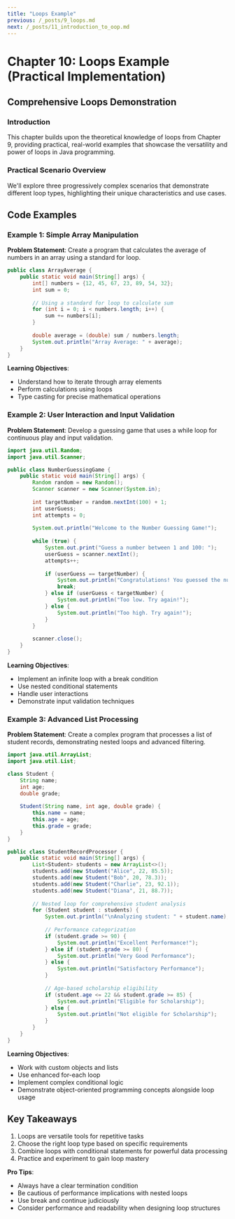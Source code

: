 ```yaml
---
title: "Loops Example"
previous: /_posts/9_loops.md
next: /_posts/11_introduction_to_oop.md
---
```

# Chapter 10: Loops Example (Practical Implementation)

## Comprehensive Loops Demonstration

### Introduction
This chapter builds upon the theoretical knowledge of loops from Chapter 9, providing practical, real-world examples that showcase the versatility and power of loops in Java programming.

### Practical Scenario Overview
We'll explore three progressively complex scenarios that demonstrate different loop types, highlighting their unique characteristics and use cases.

## Code Examples

### Example 1: Simple Array Manipulation
**Problem Statement**: Create a program that calculates the average of numbers in an array using a standard for loop.

```java
public class ArrayAverage {
    public static void main(String[] args) {
        int[] numbers = {12, 45, 67, 23, 89, 54, 32};
        int sum = 0;
        
        // Using a standard for loop to calculate sum
        for (int i = 0; i < numbers.length; i++) {
            sum += numbers[i];
        }
        
        double average = (double) sum / numbers.length;
        System.out.println("Array Average: " + average);
    }
}
```

**Learning Objectives**:
- Understand how to iterate through array elements
- Perform calculations using loops
- Type casting for precise mathematical operations

### Example 2: User Interaction and Input Validation
**Problem Statement**: Develop a guessing game that uses a while loop for continuous play and input validation.

```java
import java.util.Random;
import java.util.Scanner;

public class NumberGuessingGame {
    public static void main(String[] args) {
        Random random = new Random();
        Scanner scanner = new Scanner(System.in);
        
        int targetNumber = random.nextInt(100) + 1;
        int userGuess;
        int attempts = 0;
        
        System.out.println("Welcome to the Number Guessing Game!");
        
        while (true) {
            System.out.print("Guess a number between 1 and 100: ");
            userGuess = scanner.nextInt();
            attempts++;
            
            if (userGuess == targetNumber) {
                System.out.println("Congratulations! You guessed the number in " + attempts + " attempts.");
                break;
            } else if (userGuess < targetNumber) {
                System.out.println("Too low. Try again!");
            } else {
                System.out.println("Too high. Try again!");
            }
        }
        
        scanner.close();
    }
}
```

**Learning Objectives**:
- Implement an infinite loop with a break condition
- Use nested conditional statements
- Handle user interactions
- Demonstrate input validation techniques

### Example 3: Advanced List Processing
**Problem Statement**: Create a complex program that processes a list of student records, demonstrating nested loops and advanced filtering.

```java
import java.util.ArrayList;
import java.util.List;

class Student {
    String name;
    int age;
    double grade;
    
    Student(String name, int age, double grade) {
        this.name = name;
        this.age = age;
        this.grade = grade;
    }
}

public class StudentRecordProcessor {
    public static void main(String[] args) {
        List<Student> students = new ArrayList<>();
        students.add(new Student("Alice", 22, 85.5));
        students.add(new Student("Bob", 20, 78.3));
        students.add(new Student("Charlie", 23, 92.1));
        students.add(new Student("Diana", 21, 88.7));
        
        // Nested loop for comprehensive student analysis
        for (Student student : students) {
            System.out.println("\nAnalyzing student: " + student.name);
            
            // Performance categorization
            if (student.grade >= 90) {
                System.out.println("Excellent Performance!");
            } else if (student.grade >= 80) {
                System.out.println("Very Good Performance");
            } else {
                System.out.println("Satisfactory Performance");
            }
            
            // Age-based scholarship eligibility
            if (student.age <= 22 && student.grade >= 85) {
                System.out.println("Eligible for Scholarship");
            } else {
                System.out.println("Not eligible for Scholarship");
            }
        }
    }
}
```

**Learning Objectives**:
- Work with custom objects and lists
- Use enhanced for-each loop
- Implement complex conditional logic
- Demonstrate object-oriented programming concepts alongside loop usage

## Key Takeaways
1. Loops are versatile tools for repetitive tasks
2. Choose the right loop type based on specific requirements
3. Combine loops with conditional statements for powerful data processing
4. Practice and experiment to gain loop mastery

**Pro Tips**:
- Always have a clear termination condition
- Be cautious of performance implications with nested loops
- Use break and continue judiciously
- Consider performance and readability when designing loop structures